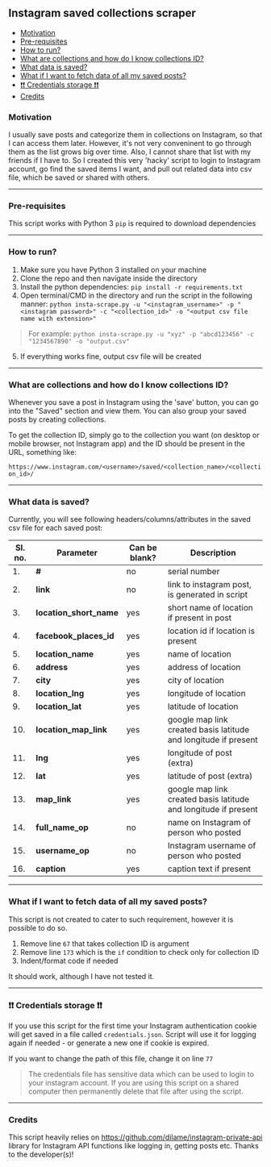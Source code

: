 ## Instagram saved collections scraper

  - [Motivation](#motivation)
  - [Pre-requisites](#pre-requisites)
  - [How to run?](#how-to-run)
  - [What are collections and how do I know collections ID?](#what-are-collections-and-how-do-i-know-collections-id)
  - [What data is saved?](#what-data-is-saved)
  - [What if I want to fetch data of all my saved posts?](#what-if-i-want-to-fetch-data-of-all-my-saved-posts)
  - [:exclamation::exclamation: Credentials storage :exclamation::exclamation:](#exclamation-exclamation-credentials-storage-exclamation-exclamation)
  - [Credits](#credits)

### Motivation
I usually save posts and categorize them in collections on Instagram, so that I can access them later. However, it's not very conveninent to go through them as the list grows big over time. Also, I cannot share that list with my friends if I have to. So I created this very 'hacky' script to login to Instagram account, go find the saved items I want, and pull out related data into csv file, which be saved or shared with others.
____________

### Pre-requisites
This script works with Python 3
`pip` is required to download dependencies
____________

### How to run?

1. Make sure you have Python 3 installed on your machine
2. Clone the repo and then navigate inside the directory
3. Install the python dependencies: `pip install -r requirements.txt`
4. Open terminal/CMD in the directory and run the script in the following manner: `python insta-scrape.py -u "<instagram_username>" -p "<instagram password>" -c "<collection_id>" -o "<output csv file name with extension>"`

> For example: `python insta-scrape.py -u "xyz" -p "abcd123456" -c "1234567890" -o "output.csv"`

5. If everything works fine, output csv file will be created
__________________

### What are collections and how do I know collections ID?

Whenever you save a post in Instagram using the 'save' button, you can go into the "Saved" section and view them. You can also group your saved posts by creating collections.

To get the collection ID, simply go to the collection you want (on desktop or mobile browser, not Instagram app) and the ID should be present in the URL, something like:

`https://www.instagram.com/<username>/saved/<collection_name>/<collection_id>/`
_________________

### What data is saved?
Currently, you will see following headers/columns/attributes in the saved csv file for each saved post:

| Sl. no. | Parameter | Can be blank? | Description |
| ------- | -------- | -------- | -------- | 
| 1.  | **#**                   | no | serial number
| 2.  | **link**                | no | link to instagram post, is generated in script
| 3.  | **location_short_name** | yes | short name of location if present in post
| 4.  | **facebook_places_id**  | yes | location id if location is present
| 5.  | **location_name**       | yes | name of location
| 6.  | **address**             | yes | address of location
| 7.  | **city**                | yes | city of location
| 8.  | **location_lng**        | yes | longitude of location
| 9.  | **location_lat**        | yes | latitude of location
| 10. | **location_map_link**   | yes | google map link created basis latitude and longitude if present
| 11. | **lng**                 | yes | longitude of post (extra)
| 12. | **lat**                 | yes | latitude of post (extra)
| 13. | **map_link**            | yes | google map link created basis latitude and longitude if present
| 14. | **full_name_op**        | no | name on Instagram of person who posted
| 15. | **username_op**         | no | Instagram username of person who posted
| 16. | **caption**             | yes | caption text if present

________________

### What if I want to fetch data of all my saved posts?
This script is not created to cater to such requirement, however it is possible to do so. 

1. Remove line `67` that takes collection ID is argument
2. Remove line `173` which is the `if` condition to check only for collection ID
3. Indent/format code if needed

It should work, although I have not tested it.
__________

### :exclamation::exclamation: Credentials storage :exclamation::exclamation:
If you use this script for the first time your Instagram authentication cookie will get saved in a file called `credentials.json`. Script will use it for logging again if needed - or generate a new one if cookie is expired. 

If you want to change the path of this file, change it on line `77`

> The credentials file has sensitive data which can be used to login to your instagram account. If you are using this script on a shared computer then permanently delete that file after using the script.
_____________

### Credits
This script heavily relies on https://github.com/dilame/instagram-private-api library for Instagram API functions like logging in, getting posts etc. Thanks to the developer(s)!


